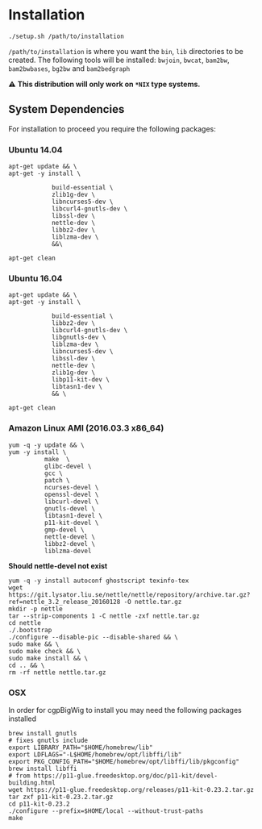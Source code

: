 # Installation

`./setup.sh /path/to/installation`

`/path/to/installation` is where you want the `bin`, `lib` directories to be created.
The following tools will be installed: `bwjoin`, `bwcat`, `bam2bw`, `bam2bwbases`, `bg2bw` and `bam2bedgraph`

:warning:  **This distribution will only work on `*NIX` type systems.**

## System Dependencies

For installation to proceed you require the following packages:

### Ubuntu 14.04

```
apt-get update && \
apt-get -y install \

            build-essential \
            zlib1g-dev \
            libncurses5-dev \
            libcurl4-gnutls-dev \
            libssl-dev \
            nettle-dev \
            libbz2-dev \
            liblzma-dev \
            &&\

apt-get clean
```

### Ubuntu 16.04

```
apt-get update && \
apt-get -y install \

            build-essential \
            libbz2-dev \
            libcurl4-gnutls-dev \
            libgnutls-dev \
            liblzma-dev \
            libncurses5-dev \
            libssl-dev \
            nettle-dev \
            zlib1g-dev \
            libp11-kit-dev \
            libtasn1-dev \
            && \            

apt-get clean
```


### Amazon Linux AMI (2016.03.3 x86_64)

```
yum -q -y update && \
yum -y install \
          make  \
          glibc-devel \
          gcc \
          patch \
          ncurses-devel \
          openssl-devel \
          libcurl-devel \
          gnutls-devel \
          libtasn1-devel \
          p11-kit-devel \
          gmp-devel \
          nettle-devel \
          libbz2-devel \
          liblzma-devel
```

**Should nettle-devel not exist**

```
yum -q -y install autoconf ghostscript texinfo-tex
wget https://git.lysator.liu.se/nettle/nettle/repository/archive.tar.gz?ref=nettle_3.2_release_20160128 -O nettle.tar.gz
mkdir -p nettle
tar --strip-components 1 -C nettle -zxf nettle.tar.gz
cd nettle
./.bootstrap
./configure --disable-pic --disable-shared && \
sudo make && \
sudo make check && \
sudo make install && \
cd .. && \
rm -rf nettle nettle.tar.gz
```

### OSX

In order for cgpBigWig to install you may need the following packages installed

```
brew install gnutls
# fixes gnutls include
export LIBRARY_PATH="$HOME/homebrew/lib"
export LDFLAGS="-L$HOME/homebrew/opt/libffi/lib"
export PKG_CONFIG_PATH="$HOME/homebrew/opt/libffi/lib/pkgconfig"
brew install libffi
# from https://p11-glue.freedesktop.org/doc/p11-kit/devel-building.html
wget https://p11-glue.freedesktop.org/releases/p11-kit-0.23.2.tar.gz
tar zxf p11-kit-0.23.2.tar.gz
cd p11-kit-0.23.2
./configure --prefix=$HOME/local --without-trust-paths
make
```
